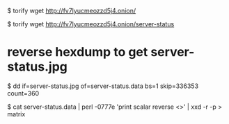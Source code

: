 
$ torify wget http://fv7lyucmeozzd5j4.onion/

$ torify wget http://fv7lyucmeozzd5j4.onion/server-status

# reverse hexdump to get server-status.jpg

$ dd if=server-status.jpg of=server-status.data bs=1 skip=336353 count=360

$ cat server-status.data  | perl -0777e 'print scalar reverse <>' | xxd -r -p > matrix


